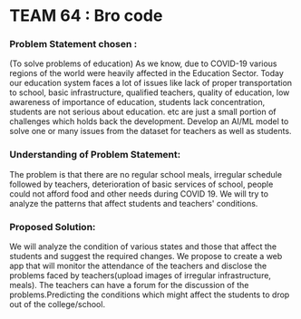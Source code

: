# TEAM 64 : Bro code

### Problem Statement chosen : 
(To solve problems of education)
As we know, due to COVID-19 various regions of the world were heavily affected in the Education Sector. Today our education system faces a lot of issues like lack of proper transportation to school, basic infrastructure, qualified teachers, quality of education, low awareness of importance of education, students lack concentration, students are not serious about education. etc are just a small portion of challenges which holds back the development. Develop an AI/ML model to solve one or many issues from the dataset for teachers as well as students.

### Understanding of Problem Statement: 
The problem is that there are no regular school meals, irregular schedule followed by teachers, deterioration of basic services of school, people could not afford food and other needs during COVID 19. We will try to analyze the patterns that affect students and teachers' conditions.

### Proposed Solution:
We will analyze the condition of various states and those that affect the students and suggest the required changes. We propose to create a web app that will monitor the attendance of the teachers and disclose the problems faced by teachers(upload images of irregular infrastructure, meals). The teachers can have a forum for the discussion of the problems.Predicting the conditions which might affect the students to drop out of the college/school.
